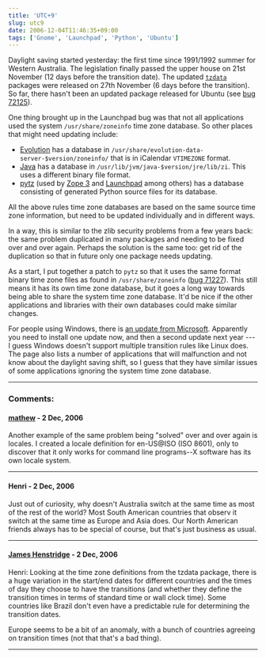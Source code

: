 ```yaml
---
title: 'UTC+9'
slug: utc9
date: 2006-12-04T11:46:35+09:00
tags: ['Gnome', 'Launchpad', 'Python', 'Ubuntu']
---
```


Daylight saving started yesterday: the first time since 1991/1992 summer
for Western Australia. The legislation finally passed the upper house on
21st November (12 days before the transition date). The updated
[`tzdata`](ftp://elsie.nci.nih.gov/pub/) packages were released on 27th
November (6 days before the transition). So far, there hasn\'t been an
updated package released for Ubuntu (see [bug
72125](https://bugs.launchpad.net/bugs/72125)).

One thing brought up in the Launchpad bug was that not all applications
used the system `/usr/share/zoneinfo` time zone database. So other
places that might need updating include:

-   [Evolution](http://www.gnome.org/projects/evolution/) has a database
    in `/usr/share/evolution-data-server-$version/zoneinfo/` that is in
    iCalendar `VTIMEZONE` format.
-   [Java](http://www.java.net/) has a database in
    `/usr/lib/jvm/java-$version/jre/lib/zi`. This uses a different
    binary file format.
-   [pytz](http://cheeseshop.python.org/pypi/pytz/) (used by [Zope
    3](http://wiki.zope.org/zope3) and
    [Launchpad](https://launchpad.net/) among others) has a database
    consisting of generated Python source files for its database.

All the above rules time zone databases are based on the same source
time zone information, but need to be updated individually and in
different ways.

In a way, this is similar to the zlib security problems from a few years
back: the same problem duplicated in many packages and needing to be
fixed over and over again. Perhaps the solution is the same too: get rid
of the duplication so that in future only one package needs updating.

As a start, I put together a patch to `pytz` so that it uses the same
format binary time zone files as found in `/usr/share/zoneinfo` ([bug
71227](https://bugs.launchpad.net/bugs/71227)). This still means it has
its own time zone database, but it goes a long way towards being able to
share the system time zone database. It\'d be nice if the other
applications and libraries with their own databases could make similar
changes.

For people using Windows, there is [an update from
Microsoft](http://www.microsoft.com/australia/technet/timezone/).
Apparently you need to install one update now, and then a second update
next year --- I guess Windows doesn\'t support multiple transition rules
like Linux does. The page also lists a number of applications that will
malfunction and not know about the daylight saving shift, so I guess
that they have similar issues of some applications ignoring the system
time zone database.

---
### Comments:
#### [mathew](http://www.pobox.com/~meta/) - <time datetime="2006-12-05 02:22:06">2 Dec, 2006</time>

Another example of the same problem being \"solved\" over and over again
is locales. I created a locale definition for en-US\@ISO (ISO 8601),
only to discover that it only works for command line programs\--X
software has its own locale system.

---
#### Henri - <time datetime="2006-12-05 04:42:22">2 Dec, 2006</time>

Just out of curiosity, why doesn\'t Australia switch at the same time as
most of the rest of the world? Most South American countries that observ
it switch at the same time as Europe and Asia does. Our North American
friends always has to be special of course, but that\'s just business as
usual.

---
#### [James Henstridge](http://blogs.gnome.org/jamesh) - <time datetime="2006-12-05 11:12:40">2 Dec, 2006</time>

Henri: Looking at the time zone definitions from the tzdata package,
there is a huge variation in the start/end dates for different countries
and the times of day they choose to have the transitions (and whether
they define the transition times in terms of standard time or wall clock
time). Some countries like Brazil don\'t even have a predictable rule
for determining the transition dates.

Europe seems to be a bit of an anomaly, with a bunch of countries
agreeing on transition times (not that that\'s a bad thing).

---
